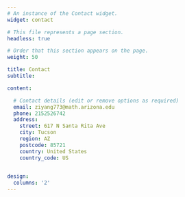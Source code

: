 ```yaml
---
# An instance of the Contact widget.
widget: contact

# This file represents a page section.
headless: true

# Order that this section appears on the page.
weight: 50

title: Contact
subtitle:

content:

  # Contact details (edit or remove options as required)
  email: ziyang773@math.arizona.edu
  phone: 2152526742
  address:
    street: 617 N Santa Rita Ave
    city: Tucson
    region: AZ
    postcode: 85721
    country: United States
    country_code: US
    

design:
  columns: '2'
---
```

